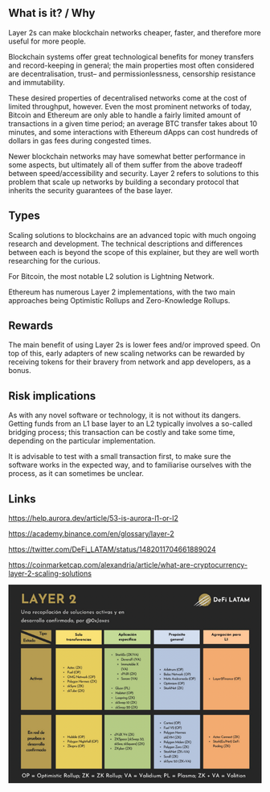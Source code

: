 ## What is it? / Why

Layer 2s can make blockchain networks cheaper, faster, and therefore more useful for more people.

Blockchain systems offer great technological benefits for money transfers and record-keeping in general; the main
properties most often considered are decentralisation, trust– and permissionlessness, censorship resistance and
immutability.

These desired properties of decentralised networks come at the cost of limited throughput, however. Even the most
prominent networks of today, Bitcoin and Ethereum are only able to handle a fairly limited amount of transactions in a
given time period; an average BTC transfer takes about 10 minutes, and some interactions with Ethereum dApps can cost
hundreds of dollars in gas fees during congested times.

Newer blockchain networks may have somewhat better performance in some aspects, but ultimately all of them suffer from
the above tradeoff between speed/accessibility and security. Layer 2 refers to solutions to this problem that scale up
networks by building a secondary protocol that inherits the security guarantees of the base layer.

## Types

Scaling solutions to blockchains are an advanced topic with much ongoing research and development. The technical
descriptions and differences between each is beyond the scope of this explainer, but they are well worth researching for
the curious.

For Bitcoin, the most notable L2 solution is Lightning Network.

Ethereum has numerous Layer 2 implementations, with the two main approaches being Optimistic Rollups and Zero-Knowledge
Rollups.

## Rewards

The main benefit of using Layer 2s is lower fees and/or improved speed. On top of this, early adapters of new scaling
networks can be rewarded by receiving tokens for their bravery from network and app developers, as a bonus.

## Risk implications

As with any novel software or technology, it is not without its dangers. Getting funds from an L1 base layer to an L2 typically involves
a so-called bridging process; this transaction can be costly and take some time, depending on the particular
implementation. 

It is advisable to test with a small transaction first, to make sure the software works in the expected way, and to
familiarise ourselves with the process, as it can sometimes be unclear.

## Links

https://help.aurora.dev/article/53-is-aurora-l1-or-l2

https://academy.binance.com/en/glossary/layer-2

https://twitter.com/DeFi_LATAM/status/1482011704661889024

https://coinmarketcap.com/alexandria/article/what-are-cryptocurrency-layer-2-scaling-solutions

![img.png](img.png)
